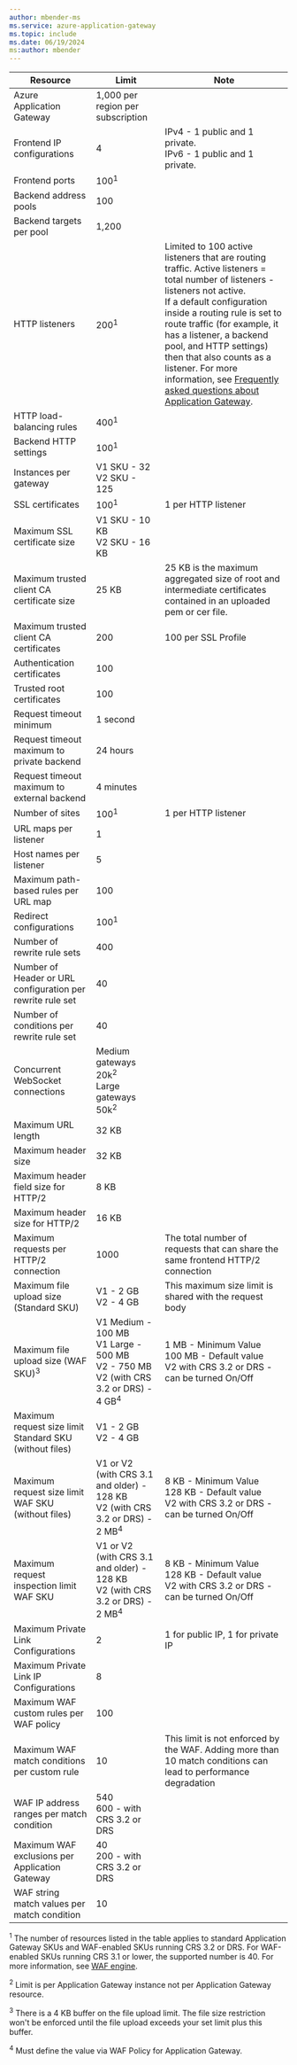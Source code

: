 ```yaml
---
author: mbender-ms
ms.service: azure-application-gateway
ms.topic: include
ms.date: 06/19/2024
ms:author: mbender
---
```

| Resource | Limit | Note |
| --- | --- | --- |
| Azure Application Gateway |1,000 per region per subscription | |
| Frontend IP configurations |4 |IPv4 - 1 public and 1 private.<br>IPv6 - 1 public and 1 private. |
| Frontend ports |100<sup>1</sup> | |
| Backend address pools |100 | |
| Backend targets per pool |1,200 | |
| HTTP listeners |200<sup>1</sup> |Limited to 100 active listeners that are routing traffic. Active listeners = total number of listeners - listeners not active.<br>If a default configuration inside a routing rule is set to route traffic (for example, it has a listener, a backend pool, and HTTP settings) then that also counts as a listener. For more information, see [Frequently asked questions about Application Gateway](../articles/application-gateway/application-gateway-faq.yml#what-is-considered-an-active-listener-versus-an-inactive-listener).|
| HTTP load-balancing rules |400<sup>1</sup> | |
| Backend HTTP settings |100<sup>1</sup> | |
| Instances per gateway |V1 SKU - 32<br>V2 SKU - 125 | |
| SSL certificates |100<sup>1</sup> |1 per HTTP listener |
| Maximum SSL certificate size |V1 SKU - 10 KB<br>V2 SKU - 16 KB| |
| Maximum trusted client CA certificate size | 25 KB| 25 KB is the maximum aggregated size of root and intermediate certificates contained in an uploaded pem or cer file. |
| Maximum trusted client CA certificates |200 | 100 per SSL Profile |
| Authentication certificates |100 | |
| Trusted root certificates |100 | |
| Request timeout minimum |1 second | |
| Request timeout maximum to private backend |24 hours | |
| Request timeout maximum to external backend |4 minutes | |
| Number of sites |100<sup>1</sup> |1 per HTTP listener |
| URL maps per listener |1 | |
| Host names per listener |5 | |
| Maximum path-based rules per URL map|100||
| Redirect configurations |100<sup>1</sup>| |
| Number of rewrite rule sets |400| |
| Number of Header or URL configuration per rewrite rule set|40| |
| Number of conditions per rewrite rule set|40| |
| Concurrent WebSocket connections |Medium gateways 20k<sup>2</sup><br> Large gateways 50k<sup>2</sup>| |
| Maximum URL length|32 KB| |
| Maximum header size|32 KB| |
| Maximum header field size for HTTP/2|8 KB| |
| Maximum header size for HTTP/2|16 KB| |
| Maximum requests per HTTP/2 connection| 1000 | The total number of requests that can share the same frontend HTTP/2 connection|
| Maximum file upload size (Standard SKU) |V1 - 2 GB<br>V2 - 4 GB |This maximum size limit is shared with the request body|
| Maximum file upload size (WAF SKU)<sup>3</sup> |V1 Medium - 100 MB<br>V1 Large - 500 MB<br>V2 - 750 MB<br>V2 (with CRS 3.2 or DRS) - 4 GB<sup>4</sup>|1 MB - Minimum Value<br>100 MB - Default value<br>V2 with CRS 3.2 or DRS - can be turned On/Off|
| Maximum request size limit Standard SKU (without files)|V1 - 2 GB<br>V2 - 4 GB | |
| Maximum request size limit WAF SKU (without files)|V1 or V2 (with CRS 3.1 and older) - 128 KB<br>V2 (with CRS 3.2 or DRS) - 2 MB<sup>4</sup>|8 KB - Minimum Value<br>128 KB - Default value<br>V2 with CRS 3.2 or DRS - can be turned On/Off|
| Maximum request inspection limit WAF SKU| V1 or V2 (with CRS 3.1 and older) - 128 KB<br>V2 (with CRS 3.2 or DRS) - 2 MB<sup>4</sup>|8 KB - Minimum Value<br>128 KB - Default value<br>V2 with CRS 3.2 or DRS - can be turned On/Off|
| Maximum Private Link Configurations| 2 | 1 for public IP, 1 for private IP |
| Maximum Private Link IP Configurations| 8 | |
| Maximum WAF custom rules per WAF policy|100||
| Maximum WAF match conditions per custom rule|10|This limit is not enforced by the WAF. Adding more than 10 match conditions can lead to performance degradation|
| WAF IP address ranges per match condition|540<br>600 - with CRS 3.2 or DRS|
| Maximum WAF exclusions per Application Gateway|40<br>200 - with CRS 3.2 or DRS|
| WAF string match values per match condition|10||

<sup>1</sup> The number of resources listed in the table applies to standard Application Gateway SKUs and WAF-enabled SKUs running CRS 3.2 or DRS. For WAF-enabled SKUs running CRS 3.1 or lower, the supported number is 40. For more information, see [WAF engine](../articles/web-application-firewall/ag/waf-engine.md).

<sup>2</sup> Limit is per Application Gateway instance not per Application Gateway resource.

<sup>3</sup> There is a 4 KB buffer on the file upload limit. The file size restriction won't be enforced until the file upload exceeds your set limit plus this buffer.

<sup>4</sup> Must define the value via WAF Policy for Application Gateway.
